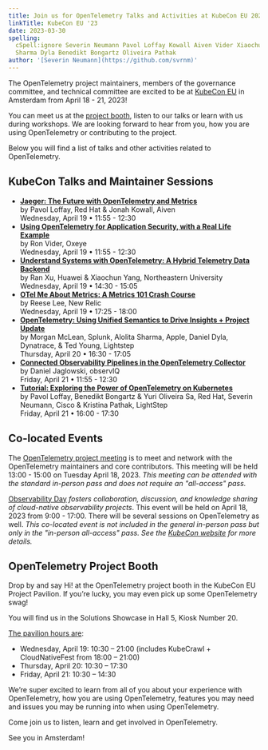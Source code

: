 ```yaml
---
title: Join us for OpenTelemetry Talks and Activities at KubeCon EU 2023
linkTitle: KubeCon EU '23
date: 2023-03-30
spelling:
  cSpell:ignore Severin Neumann Pavol Loffay Kowall Aiven Vider Xiaochun Alolita
  Sharma Dyla Benedikt Bongartz Oliveira Pathak
author: '[Severin Neumann](https://github.com/svrnm)'
---
```


The OpenTelemetry project maintainers, members of the governance committee,
and technical committee are excited to be at [KubeCon EU][] in Amsterdam from
April 18 - 21, 2023!

You can meet us at the [project booth][], listen to our talks or learn with us
during workshops. We are looking forward to hear from you, how you are using
OpenTelemetry or contributing to the project.

Below you will find a list of talks and other activities related to
OpenTelemetry.

## KubeCon Talks and Maintainer Sessions

- **[Jaeger: The Future with OpenTelemetry and Metrics](https://sched.co/1HySf)**<br>
  by Pavol Loffay, Red Hat & Jonah Kowall, Aiven<br> Wednesday, April 19 •
  11:55 - 12:30
- **[Using OpenTelemetry for Application Security, with a Real Life Example](https://sched.co/1HyYT)**<br>
  by Ron Vider, Oxeye<br> Wednesday, April 19 • 11:55 - 12:30
- **[Understand Systems with OpenTelemetry: A Hybrid Telemetry Data Backend](https://sched.co/1Hyb2)**<br>
  by Ran Xu, Huawei & Xiaochun Yang, Northeastern University<br> Wednesday,
  April 19 • 14:30 - 15:05
- **[OTel Me About Metrics: A Metrics 101 Crash Course](https://sched.co/1Hya1)**<br>
  by Reese Lee, New Relic<br> Wednesday, April 19 • 17:25 - 18:00
- **[OpenTelemetry: Using Unified Semantics to Drive Insights + Project Update](https://sched.co/1HyS5)**<br>
  by Morgan McLean, Splunk, Alolita Sharma, Apple, Daniel Dyla, Dynatrace, & Ted
  Young, Lightstep<br> Thursday, April 20 • 16:30 - 17:05
- **[Connected Observability Pipelines in the OpenTelemetry Collector](https://sched.co/1HyXb)**<br>
  by Daniel Jaglowski, observIQ<br> Friday, April 21 • 11:55 - 12:30
- **[Tutorial: Exploring the Power of OpenTelemetry on Kubernetes](https://sched.co/1HyZ3)**<br>
  by Pavol Loffay, Benedikt Bongartz & Yuri Oliveira Sa, Red Hat, Severin
  Neumann, Cisco & Kristina Pathak, LightStep<br> Friday, April 21 • 16:00 -
  17:30

## Co-located Events

The [OpenTelemetry project meeting](https://sched.co/1JWS7) is to meet and
network with the OpenTelemetry maintainers and core contributors. This meeting
will be held 13:00 - 15:00 on Tuesday April 18, 2023. _This meeting can be
attended with the standard in-person pass and does not require an "all-access"
pass._

[Observability Day][] _fosters collaboration, discussion, and knowledge sharing
of cloud-native observability projects_. This event will be held on April 18,
2023 from 9:00 - 17:00. There will be several sessions on OpenTelemetry as well.
_This co-located event is not included in the general in-person pass but only in
the "in-person all-access" pass. See the
[KubeCon website](https://events.linuxfoundation.org/kubecon-cloudnativecon-europe/register/)
for more details._

## OpenTelemetry Project Booth

Drop by and say Hi! at the OpenTelemetry project booth in the KubeCon EU Project
Pavilion. If you’re lucky, you may even pick up some OpenTelemetry swag!

You will find us in the Solutions Showcase in Hall 5, Kiosk Number 20.

[The pavilion hours are][]:

- Wednesday, April 19: 10:30 – 21:00 (includes KubeCrawl + CloudNativeFest from
  18:00 – 21:00)
- Thursday, April 20: 10:30 – 17:30
- Friday, April 21: 10:30 – 14:30

We’re super excited to learn from all of you about your experience with
OpenTelemetry, how you are using OpenTelemetry, features you may need and issues
you may be running into when using OpenTelemetry.

Come join us to listen, learn and get involved in OpenTelemetry.

See you in Amsterdam!

[kubecon eu]: https://events.linuxfoundation.org/kubecon-cloudnativecon-europe/
[project booth]:
  https://events.linuxfoundation.org/kubecon-cloudnativecon-europe/program/project-engagement/#project-pavilion
[Observability Day]:
  https://events.linuxfoundation.org/kubecon-cloudnativecon-europe/co-located-events/observability-day/
[The pavilion hours are]:
  https://events.linuxfoundation.org/kubecon-cloudnativecon-europe/program/project-engagement/#project-pavilion
